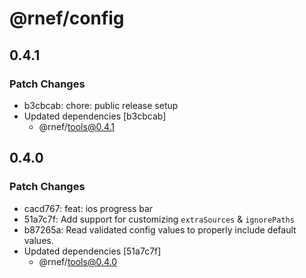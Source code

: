 # @rnef/config

## 0.4.1

### Patch Changes

- b3cbcab: chore: public release setup
- Updated dependencies [b3cbcab]
  - @rnef/tools@0.4.1

## 0.4.0

### Patch Changes

- cacd767: feat: ios progress bar
- 51a7c7f: Add support for customizing `extraSources` & `ignorePaths`
- b87265a: Read validated config values to properly include default values.
- Updated dependencies [51a7c7f]
  - @rnef/tools@0.4.0
